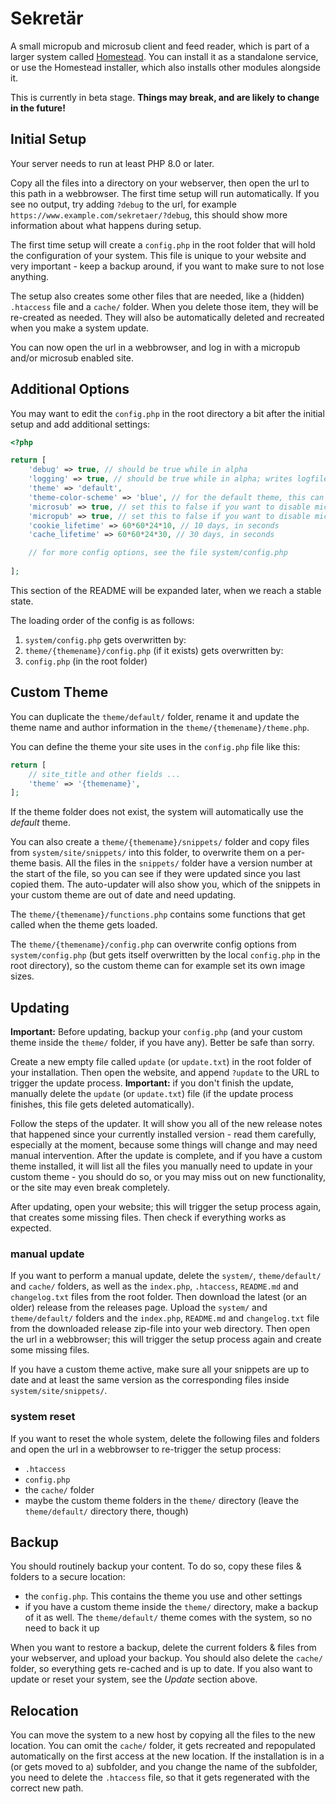 # Sekretär

A small micropub and microsub client and feed reader, which is part of a larger system called [Homestead](https://github.com/maxhaesslein/homestead). You can install it as a standalone service, or use the Homestead installer, which also installs other modules alongside it.

This is currently in beta stage. **Things may break, and are likely to change in the future!**

## Initial Setup

Your server needs to run at least PHP 8.0 or later.

Copy all the files into a directory on your webserver, then open the url to this path in a webbrowser. The first time setup will run automatically. If you see no output, try adding `?debug` to the url, for example `https://www.example.com/sekretaer/?debug`, this should show more information about what happens during setup.

The first time setup will create a `config.php` in the root folder that will hold the configuration of your system. This file is unique to your website and very important - keep a backup around, if you want to make sure to not lose anything.

The setup also creates some other files that are needed, like a (hidden) `.htaccess` file and a `cache/` folder. When you delete those item, they will be re-created as needed. They will also be automatically deleted and recreated when you make a system update.

You can now open the url in a webbrowser, and log in with a micropub and/or microsub enabled site.

## Additional Options

You may want to edit the `config.php` in the root directory a bit after the initial setup and add additional settings:

```php
<?php

return [
	'debug' => true, // should be true while in alpha
	'logging' => true, // should be true while in alpha; writes logfiles into the /log directory
	'theme' => 'default',
	'theme-color-scheme' => 'blue', // for the default theme, this can be 'blue' (default), 'green', 'red' or 'lilac'
	'microsub' => true, // set this to false if you want to disable microsub functionality completely
	'micropub' => true, // set this to false if you want to disable micropub functionality completely
	'cookie_lifetime' => 60*60*24*10, // 10 days, in seconds
	'cache_lifetime' => 60*60*24*30, // 30 days, in seconds

	// for more config options, see the file system/config.php
	
];

```

This section of the README will be expanded later, when we reach a stable state.

The loading order of the config is as follows:
1) `system/config.php`
   gets overwritten by:
2) `theme/{themename}/config.php` (if it exists)
   gets overwritten by:
3) `config.php` (in the root folder)

## Custom Theme

You can duplicate the `theme/default/` folder, rename it and update the theme name and author information in the `theme/{themename}/theme.php`.

You can define the theme your site uses in the `config.php` file like this:
```php
return [
	// site_title and other fields ...
	'theme' => '{themename}',
];
```

If the theme folder does not exist, the system will automatically use the *default* theme.

You can also create a `theme/{themename}/snippets/` folder and copy files from `system/site/snippets/` into this folder, to overwrite them on a per-theme basis. All the files in the `snippets/` folder have a version number at the start of the file, so you can see if they were updated since you last copied them. The auto-updater will also show you, which of the snippets in your custom theme are out of date and need updating.

The `theme/{themename}/functions.php` contains some functions that get called when the theme gets loaded.

The `theme/{themename}/config.php` can overwrite config options from `system/config.php` (but gets itself overwritten by the local `config.php` in the root directory), so the custom theme can for example set its own image sizes.

## Updating

**Important:** Before updating, backup your `config.php` (and your custom theme inside the `theme/` folder, if you have any). Better be safe than sorry.

Create a new empty file called `update` (or `update.txt`) in the root folder of your installation. Then open the website, and append `?update` to the URL to trigger the update process. **Important:** if you don't finish the update, manually delete the `update` (or `update.txt`) file (if the update process finishes, this file gets deleted automatically).

Follow the steps of the updater. It will show you all of the new release notes that happened since your currently installed version - read them carefully, especially at the moment, because some things will change and may need manual intervention. After the update is complete, and if you have a custom theme installed, it will list all the files you manually need to update in your custom theme - you should do so, or you may miss out on new functionality, or the site may even break completely.

After updating, open your website; this will trigger the setup process again, that creates some missing files. Then check if everything works as expected.

### manual update

If you want to perform a manual update, delete the `system/`, `theme/default/` and `cache/` folders, as well as the `index.php`, `.htaccess`, `README.md` and `changelog.txt` files from the root folder. Then download the latest (or an older) release from the releases page. Upload the `system/` and `theme/default/` folders and the `index.php`, `README.md` and `changelog.txt` file from the downloaded release zip-file into your web directory. Then open the url in a webbrowser; this will trigger the setup process again and create some missing files.

If you have a custom theme active, make sure all your snippets are up to date and at least the same version as the corresponding files inside `system/site/snippets/`.

### system reset

If you want to reset the whole system, delete the following files and folders and open the url in a webbrowser to re-trigger the setup process:
- `.htaccess`
- `config.php`
- the `cache/` folder
- maybe the custom theme folders in the `theme/` directory (leave the `theme/default/` directory there, though)

## Backup

You should routinely backup your content. To do so, copy these files & folders to a secure location:

- the `config.php`. This contains the theme you use and other settings
- if you have a custom theme inside the `theme/` directory, make a backup of it as well. The `theme/default/` theme comes with the system, so no need to back it up

When you want to restore a backup, delete the current folders & files from your webserver, and upload your backup. You should also delete the `cache/` folder, so everything gets re-cached and is up to date. If you also want to update or reset your system, see the *Update* section above.

## Relocation

You can move the system to a new host by copying all the files to the new location. You can omit the `cache/` folder, it gets recreated and repopulated automatically on the first access at the new location.
If the installation is in a (or gets moved to a) subfolder, and you change the name of the subfolder, you need to delete the `.htaccess` file, so that it gets regenerated with the correct new path.
